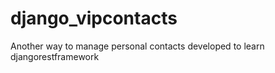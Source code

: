 # django_vipcontacts
Another way to manage personal contacts developed to learn djangorestframework
